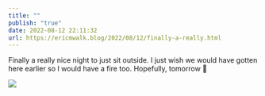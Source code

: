 ```yaml
---
title: ""
publish: "true"
date: 2022-08-12 22:11:32
url: https://ericmwalk.blog/2022/08/12/finally-a-really.html
---
```

Finally a really nice night to just sit outside. I just wish we would have gotten here earlier so I would have a fire too. Hopefully, tomorrow 🤞

![](https://ericmwalk.blog/uploads/2022/0c8269274e.jpg)